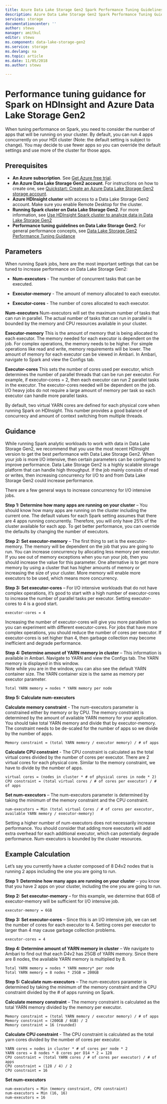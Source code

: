 ```yaml
---
title: Azure Data Lake Storage Gen2 Spark Performance Tuning Guidelines | Microsoft Docs
description: Azure Data Lake Storage Gen2 Spark Performance Tuning Guidelines
services: storage
documentationcenter: ''
author: stewu
manager: amitkul
editor: stewu
ms.component: data-lake-storage-gen2
ms.service: storage
ms.devlang: na
ms.topic: article
ms.date: 11/05/2018
ms.author: stewu

---
```

# Performance tuning guidance for Spark on HDInsight and Azure Data Lake Storage Gen2

When tuning performance on Spark, you need to consider the number of apps that will be running on your cluster.  By default, you can run 4 apps concurrently on your HDI cluster (Note: the default setting is subject to change).  You may decide to use fewer apps so you can override the default settings and use more of the cluster for those apps.  

## Prerequisites

* **An Azure subscription**. See [Get Azure free trial](https://azure.microsoft.com/pricing/free-trial/).
* **An Azure Data Lake Storage Gen2 account**. For instructions on how to create one, see [Quickstart: Create an Azure Data Lake Storage Gen2 storage account](data-lake-storage-quickstart-create-account.md).
* **Azure HDInsight cluster** with access to a Data Lake Storage Gen2 account. Make sure you enable Remote Desktop for the cluster. 
* **Running Spark cluster on Data Lake Storage Gen2**.  For more information, see [Use HDInsight Spark cluster to analyze data in Data Lake Storage Gen2](https://docs.microsoft.com/azure/hdinsight/hdinsight-apache-spark-use-with-data-lake-store)
* **Performance tuning guidelines on Data Lake Storage Gen2**.  For general performance concepts, see [Data Lake Storage Gen2 Performance Tuning Guidance](data-lake-storage-performance-tuning-guidance.md) 

## Parameters

When running Spark jobs, here are the most important settings that can be tuned to increase performance on Data Lake Storage Gen2:

* **Num-executors** - The number of concurrent tasks that can be executed.

* **Executor-memory** - The amount of memory allocated to each executor.

* **Executor-cores** - The number of cores allocated to each executor.                     

**Num-executors**
Num-executors will set the maximum number of tasks that can run in parallel.  The actual number of tasks that can run in parallel is bounded by the memory and CPU resources available in your cluster.

**Executor-memory**
This is the amount of memory that is being allocated to each executor.  The memory needed for each executor is dependent on the job.  For complex operations, the memory needs to be higher.  For simple operations like read and write, memory requirements will be lower.  The amount of memory for each executor can be viewed in Ambari.  In Ambari, navigate to Spark and view the Configs tab.  

**Executor-cores**
This sets the number of cores used per executor, which determines the number of parallel threads that can be run per executor.  For example, if executor-cores = 2, then each executor can run 2 parallel tasks in the executor.  The executor-cores needed will be dependent on the job.  I/O heavy jobs do not require a large amount of memory per task so each executor can handle more parallel tasks.

By default, two virtual YARN cores are defined for each physical core when running Spark on HDInsight.  This number provides a good balance of concurrecy and amount of context switching from multiple threads.  

## Guidance

While running Spark analytic workloads to work with data in Data Lake Storage Gen2, we recommend that you use the most recent HDInsight version to get the best performance with Data Lake Storage Gen2. When your job is more I/O intensive, then certain parameters can be configured to improve performance.  Data Lake Storage Gen2 is a highly scalable storage platform that can handle high throughput.  If the job mainly consists of read or writes, then increasing concurrency for I/O to and from Data Lake Storage Gen2 could increase performance.

There are a few general ways to increase concurrency for I/O intensive jobs.

**Step 1: Determine how many apps are running on your cluster** – You should know how many apps are running on the cluster including the current one.  The default values for each Spark setting assumes that there are 4 apps running concurrently.  Therefore, you will only have 25% of the cluster available for each app.  To get better performance, you can override the defaults by changing the number of executors.  

**Step 2: Set executor-memory** – The first thing to set is the executor-memory.  The memory will be dependent on the job that you are going to run.  You can increase concurrency by allocating less memory per executor.  If you see out of memory exceptions when you run your job, then you should increase the value for this parameter.  One alternative is to get more memory by using a cluster that has higher amounts of memory or increasing the size of your cluster.  More memory will enable more executors to be used, which means more concurrency.

**Step 3: Set executor-cores** – For I/O intensive workloads that do not have complex operations, it’s good to start with a high number of executor-cores to increase the number of parallel tasks per executor.  Setting executor-cores to 4 is a good start.   

	executor-cores = 4
Increasing the number of executor-cores will give you more parallelism so you can experiment with different executor-cores.  For jobs that have more complex operations, you should reduce the number of cores per executor.  If executor-cores is set higher than 4, then garbage collection may become inefficient and degrade performance.

**Step 4: Determine amount of YARN memory in cluster** – This information is available in Ambari.  Navigate to YARN and view the Configs tab.  The YARN memory is displayed in this window.  
Note while you are in the window, you can also see the default YARN container size.  The YARN container size is the same as memory per executor parameter.

	Total YARN memory = nodes * YARN memory per node
**Step 5: Calculate num-executors**

**Calculate memory constraint** - The num-executors parameter is constrained either by memory or by CPU.  The memory constraint is determined by the amount of available YARN memory for your application.  You should take total YARN memory and divide that by executor-memory.  The constraint needs to be de-scaled for the number of apps so we divide by the number of apps.

	Memory constraint = (total YARN memory / executor memory) / # of apps   
**Calculate CPU constraint** - The CPU constraint is calculated as the total virtual cores divided by the number of cores per executor.  There are 2 virtual cores for each physical core.  Similar to the memory constraint, we have to divide by the number of apps.

	virtual cores = (nodes in cluster * # of physical cores in node * 2)
	CPU constraint = (total virtual cores / # of cores per executor) / # of apps
**Set num-executors** – The num-executors parameter is determined by taking the minimum of the memory constraint and the CPU constraint. 

	num-executors = Min (total virtual Cores / # of cores per executor, available YARN memory / executor-memory)   
Setting a higher number of num-executors does not necessarily increase performance.  You should consider that adding more executors will add extra overhead for each additional executor, which can potentially degrade performance.  Num-executors is bounded by the cluster resources.    

## Example Calculation

Let’s say you currently have a cluster composed of 8 D4v2 nodes that is running 2 apps including the one you are going to run.  

**Step 1: Determine how many apps are running on your cluster** – you know that you have 2 apps on your cluster, including the one you are going to run.  

**Step 2: Set executor-memory** – for this example, we determine that 6GB of executor-memory will be sufficient for I/O intensive job.  

	executor-memory = 6GB
**Step 3: Set executor-cores** – Since this is an I/O intensive job, we can set the number of cores for each executor to 4.  Setting cores per executor to larger than 4 may cause garbage collection problems.  

	executor-cores = 4
**Step 4: Determine amount of YARN memory in cluster** – We navigate to Ambari to find out that each D4v2 has 25GB of YARN memory.  Since there are 8 nodes, the available YARN memory is multiplied by 8.

	Total YARN memory = nodes * YARN memory* per node
	Total YARN memory = 8 nodes * 25GB = 200GB
**Step 5: Calculate num-executors** – The num-executors parameter is determined by taking the minimum of the memory constraint and the CPU constraint divided by the # of apps running on Spark.    

**Calculate memory constraint** – The memory constraint is calculated as the total YARN memory divided by the memory per executor.

	Memory constraint = (total YARN memory / executor memory) / # of apps   
	Memory constraint = (200GB / 6GB) / 2   
	Memory constraint = 16 (rounded)
**Calculate CPU constraint** - The CPU constraint is calculated as the total yarn cores divided by the number of cores per executor.
	
	YARN cores = nodes in cluster * # of cores per node * 2   
	YARN cores = 8 nodes * 8 cores per D14 * 2 = 128
	CPU constraint = (total YARN cores / # of cores per executor) / # of apps
	CPU constraint = (128 / 4) / 2
	CPU constraint = 16
**Set num-executors**

	num-executors = Min (memory constraint, CPU constraint)
	num-executors = Min (16, 16)
	num-executors = 16    

